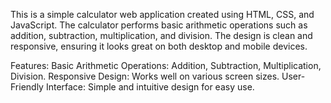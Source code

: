 This is a simple calculator web application created using HTML, CSS, and JavaScript. The calculator performs basic arithmetic operations such as addition, subtraction, multiplication, and division.
The design is clean and responsive, ensuring it looks great on both desktop and mobile devices.

Features:
Basic Arithmetic Operations: Addition, Subtraction, Multiplication, Division.
Responsive Design: Works well on various screen sizes.
User-Friendly Interface: Simple and intuitive design for easy use.
